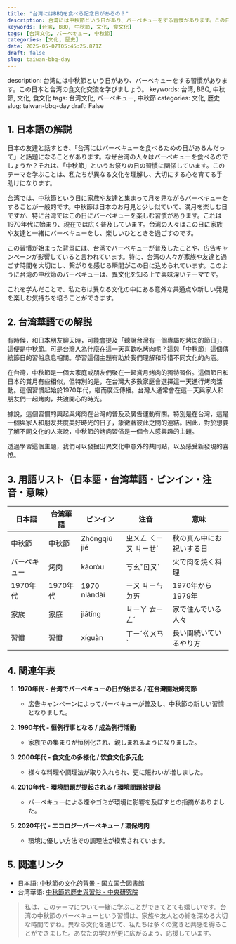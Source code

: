 ```yaml
---
title: "台湾にはBBQを食べる記念日があるの？"
description: 台湾には中秋節という日があり、バーベキューをする習慣があります。この日本と台湾の食文化交流を学びましょう。
keywords: [台湾, BBQ, 中秋節, 文化, 食文化]
tags: [台湾文化, バーベキュー, 中秋節]
categories: [文化, 歴史]
date: 2025-05-07T05:45:25.871Z
draft: false
slug: taiwan-bbq-day
---
```


description: 台湾には中秋節という日があり、バーベキューをする習慣があります。この日本と台湾の食文化交流を学びましょう。
keywords: 台湾, BBQ, 中秋節, 文化, 食文化
tags: 台湾文化, バーベキュー, 中秋節
categories: 文化, 歴史
slug: taiwan-bbq-day
draft: False

## 1. 日本語の解説

日本の友達と話すとき、「台湾にはバーベキューを食べるための日があるんだって」と話題になることがあります。なぜ台湾の人々はバーベキューを食べるのでしょうか？それは、「中秋節」というお祭りの日の習慣に関係しています。このテーマを学ぶことは、私たちが異なる文化を理解し、大切にする心を育てる手助けになります。

台湾では、中秋節という日に家族や友達と集まって月を見ながらバーベキューをすることが一般的です。中秋節は日本のお月見と少し似ていて、満月を楽しむ日ですが、特に台湾ではこの日にバーベキューを楽しむ習慣があります。これは1970年代に始まり、現在では広く普及しています。台湾の人々はこの日に家族や友達と一緒にバーベキューをし、楽しいひとときを過ごすのです。

この習慣が始まった背景には、台湾でバーベキューが普及したことや、広告キャンペーンが影響していると言われています。特に、台湾の人々が家族や友達と過ごす時間を大切にし、繋がりを感じる瞬間がこの日に込められています。このように台湾の中秋節のバーベキューは、異文化を知る上で興味深いテーマです。

これを学んだことで、私たちは異なる文化の中にある意外な共通点や新しい発見を楽しむ気持ちを培うことができます。

## 2. 台湾華語での解説

有時候，和日本朋友聊天時，可能會提及「聽說台灣有一個專屬吃烤肉的節日」，這便是中秋節。可是台灣人為什麼在這一天喜歡吃烤肉呢？這與「中秋節」這個傳統節日的習俗息息相關。學習這個主題有助於我們理解和珍惜不同文化的內涵。

在台灣，中秋節是一個大家庭或朋友們聚在一起賞月烤肉的獨特習俗。這個節日和日本的賞月有些相似，但特別的是，在台灣大多數家庭會選擇這一天進行烤肉活動。這個習慣起始於1970年代，繼而廣泛傳播。台灣人通常會在這一天與家人和朋友們一起烤肉，共渡開心的時光。

據說，這個習慣的興起與烤肉在台灣的普及及廣告運動有關。特別是在台灣，這是一個與家人和朋友共度美好時光的日子，象徵著彼此之間的連結。因此，對於想要了解不同文化的人來說，中秋節的烤肉習俗是一個令人感興趣的主題。

透過學習這個主題，我們可以發掘出異文化中意外的共同點，以及感受新發現的喜悅。

## 3. 用語リスト（日本語・台湾華語・ピンイン・注音・意味）

| 日本語   | 台湾華語 | ピンイン       | 注音     | 意味                           |
|--------|--------|-------------|---------|----------------------------|
| 中秋節  | 中秋節  | Zhōngqiū jié  | ㄓㄨㄥ ㄑㄧㄡ ㄐㄧㄝˊ | 秋の真ん中にお祝いする日          |
| バーベキュー | 烤肉    | kǎoròu       | ㄎㄠˇㄖㄡˋ   | 火で肉を焼く料理                   |
| 1970年代 | 1970年代 | 1970 niándài | ㄧㄡ ㄐㄧㄣ ㄉㄞ | 1970年から1979年            |
| 家族    | 家庭    | jiātíng      | ㄐㄧㄚ ㄊㄧㄥˊ  | 家で住んでいる人々                 |
| 習慣    | 習慣    | xíguàn       | ㄒㄧˊㄍㄨㄢˋ  | 長い間続いているやり方               |

## 4. 関連年表

1. **1970年代 - 台湾でバーベキューの日が始まる / 在台灣開始烤肉節**
   - 広告キャンペーンによってバーベキューが普及し、中秋節の新しい習慣となりました。

2. **1990年代 - 恒例行事となる / 成為例行活動**
   - 家族での集まりが恒例化され、親しまれるようになりました。

3. **2000年代 - 食文化の多様化 / 饮食文化多元化**
   - 様々な料理や調理法が取り入れられ、更に賑わいが増しました。

4. **2010年代 - 環境問題が提起される / 環境問題被提起**
   - バーベキューによる煙やゴミが環境に影響を及ぼすとの指摘がありました。

5. **2020年代 - エコロジーバーベキュー / 環保烤肉**
   - 環境に優しい方法での調理法が模索されています。

## 5. 関連リンク

- 日本語: [中秋節の文化的背景 - 国立国会図書館](https://www.ndl.go.jp/)
- 台湾華語: [中秋節的歷史與習俗 - 中央研究院](https://www.sinica.edu.tw/)

> 私は、このテーマについて一緒に学ぶことができてとても嬉しいです。台湾の中秋節のバーベキューという習慣は、家族や友人との絆を深める大切な時間ですね。異なる文化を通じて、私たちは多くの驚きと共感を得ることができました。あなたの学びが更に広がるよう、応援しています。